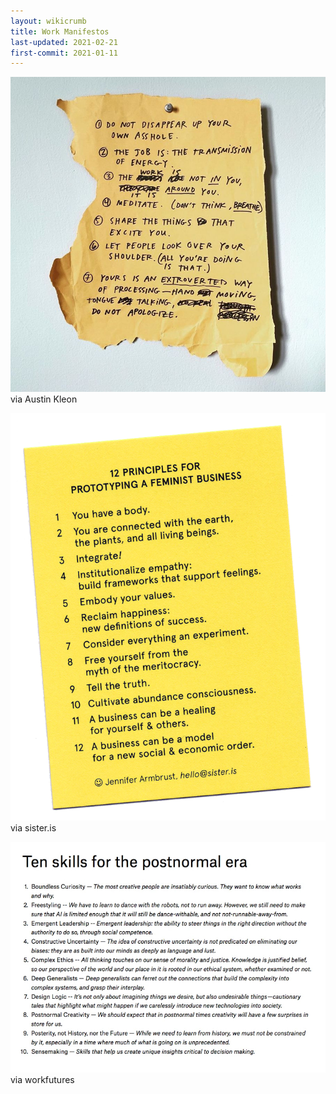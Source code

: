 ```yaml
---
layout: wikicrumb
title: Work Manifestos
last-updated: 2021-02-21
first-commit: 2021-01-11
---
```


![](/img/wiki/manifestos/wiki-manifestos-01.jpg)
via Austin Kleon

![](/img/wiki/manifestos/wiki-manifestos-02.png)
via sister.is

![](/img/wiki/manifestos/10-skills.jpg)
via workfutures